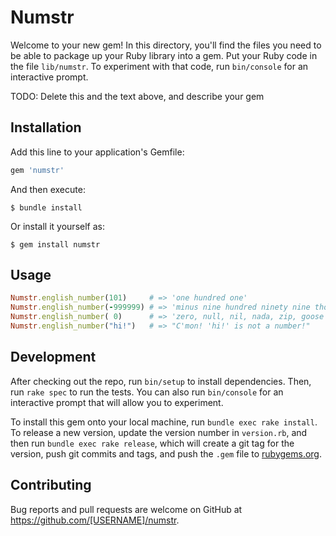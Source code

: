 # Numstr

Welcome to your new gem! In this directory, you'll find the files you need to be able to package up your Ruby library into a gem. Put your Ruby code in the file `lib/numstr`. To experiment with that code, run `bin/console` for an interactive prompt.

TODO: Delete this and the text above, and describe your gem

## Installation

Add this line to your application's Gemfile:

```ruby
gem 'numstr'
```

And then execute:

    $ bundle install

Or install it yourself as:

    $ gem install numstr

## Usage
```ruby
Numstr.english_number(101)     # => 'one hundred one'
Numstr.english_number(-999999) # => 'minus nine hundred ninety nine thousand nine hundred ninety nine'
Numstr.english_number( 0)      # => 'zero, null, nil, nada, zip, goose egg'
Numstr.english_number("hi!")   # => "C'mon! 'hi!' is not a number!"
```

## Development

After checking out the repo, run `bin/setup` to install dependencies. Then, run `rake spec` to run the tests. You can also run `bin/console` for an interactive prompt that will allow you to experiment.

To install this gem onto your local machine, run `bundle exec rake install`. To release a new version, update the version number in `version.rb`, and then run `bundle exec rake release`, which will create a git tag for the version, push git commits and tags, and push the `.gem` file to [rubygems.org](https://rubygems.org).

## Contributing

Bug reports and pull requests are welcome on GitHub at https://github.com/[USERNAME]/numstr.


